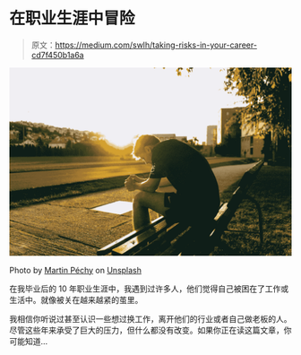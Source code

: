 # 在职业生涯中冒险

> 原文：<https://medium.com/swlh/taking-risks-in-your-career-cd7f450b1a6a>

![](img/725874c5084d6709a21b785d2c6ae28a.png)

Photo by [Martin Péchy](https://unsplash.com/@martinpechy?utm_source=medium&utm_medium=referral) on [Unsplash](https://unsplash.com?utm_source=medium&utm_medium=referral)

在我毕业后的 10 年职业生涯中，我遇到过许多人，他们觉得自己被困在了工作或生活中。就像被关在越来越紧的茧里。

我相信你听说过甚至认识一些想过换工作，离开他们的行业或者自己做老板的人。尽管这些年来承受了巨大的压力，但什么都没有改变。如果你正在读这篇文章，你可能知道…